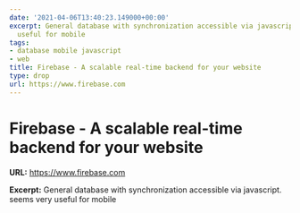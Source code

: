 ```yaml
---
date: '2021-04-06T13:40:23.149000+00:00'
excerpt: General database with synchronization accessible via javascript. seems very
  useful for mobile
tags:
- database mobile javascript
- web
title: Firebase - A scalable real-time backend for your website
type: drop
url: https://www.firebase.com
---
```


# Firebase - A scalable real-time backend for your website

**URL:** https://www.firebase.com

**Excerpt:** General database with synchronization accessible via javascript. seems very useful for mobile
